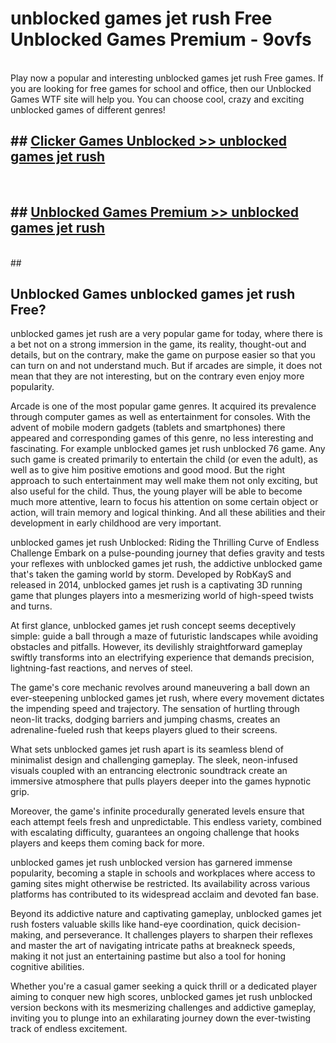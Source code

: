 # unblocked games jet rush Free Unblocked Games Premium - 9ovfs <br>
<br>
Play now a popular and interesting unblocked games jet rush Free games. If you are looking for free games for school and office, then our Unblocked Games WTF site will help you. You can choose cool, crazy and exciting unblocked games of different genres!


## ##  [Clicker Games Unblocked >> unblocked games jet rush](http://freeplayer.one?title=unblocked_games_jet_rush&ref=M1)
  <br>

##  ## [Unblocked Games Premium >> unblocked games jet rush](http://freeplayer.one?title=unblocked_games_jet_rush&ref=M1)
  <br>
  ##



## Unblocked Games unblocked games jet rush Free?

unblocked games jet rush are a very popular game for today, where there is a bet not on a strong immersion in the game, its reality, thought-out and details, but on the contrary, make the game on purpose easier so that you can turn on and not understand much. But if arcades are simple, it does not mean that they are not interesting, but on the contrary even enjoy more popularity.

Arcade is one of the most popular game genres. It acquired its prevalence through computer games as well as entertainment for consoles. With the advent of mobile modern gadgets (tablets and smartphones) there appeared and corresponding games of this genre, no less interesting and fascinating. For example unblocked games jet rush unblocked 76 game. Any such game is created primarily to entertain the child (or even the adult), as well as to give him positive emotions and good mood. But the right approach to such entertainment may well make them not only exciting, but also useful for the child. Thus, the young player will be able to become much more attentive, learn to focus his attention on some certain object or action, will train memory and logical thinking. And all these abilities and their development in early childhood are very important.

unblocked games jet rush Unblocked: Riding the Thrilling Curve of Endless Challenge
Embark on a pulse-pounding journey that defies gravity and tests your reflexes with unblocked games jet rush, the addictive unblocked game that's taken the gaming world by storm. Developed by RobKayS and released in 2014, unblocked games jet rush is a captivating 3D running game that plunges players into a mesmerizing world of high-speed twists and turns.

At first glance, unblocked games jet rush concept seems deceptively simple: guide a ball through a maze of futuristic landscapes while avoiding obstacles and pitfalls. However, its devilishly straightforward gameplay swiftly transforms into an electrifying experience that demands precision, lightning-fast reactions, and nerves of steel.

The game's core mechanic revolves around maneuvering a ball down an ever-steepening unblocked games jet rush, where every movement dictates the impending speed and trajectory. The sensation of hurtling through neon-lit tracks, dodging barriers and jumping chasms, creates an adrenaline-fueled rush that keeps players glued to their screens.

What sets unblocked games jet rush apart is its seamless blend of minimalist design and challenging gameplay. The sleek, neon-infused visuals coupled with an entrancing electronic soundtrack create an immersive atmosphere that pulls players deeper into the games hypnotic grip.

Moreover, the game's infinite procedurally generated levels ensure that each attempt feels fresh and unpredictable. This endless variety, combined with escalating difficulty, guarantees an ongoing challenge that hooks players and keeps them coming back for more.

unblocked games jet rush unblocked version has garnered immense popularity, becoming a staple in schools and workplaces where access to gaming sites might otherwise be restricted. Its availability across various platforms has contributed to its widespread acclaim and devoted fan base.

Beyond its addictive nature and captivating gameplay, unblocked games jet rush fosters valuable skills like hand-eye coordination, quick decision-making, and perseverance. It challenges players to sharpen their reflexes and master the art of navigating intricate paths at breakneck speeds, making it not just an entertaining pastime but also a tool for honing cognitive abilities.

Whether you're a casual gamer seeking a quick thrill or a dedicated player aiming to conquer new high scores, unblocked games jet rush unblocked version beckons with its mesmerizing challenges and addictive gameplay, inviting you to plunge into an exhilarating journey down the ever-twisting track of endless excitement.